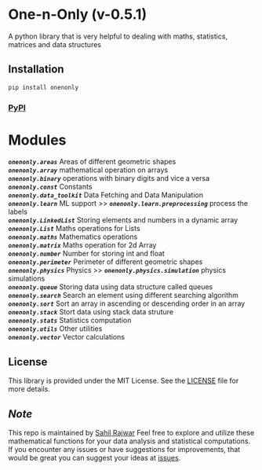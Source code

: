 # One-n-Only (v-0.5.1)  

A python library that is very helpful to dealing with maths, statistics, matrices and data structures

## Installation

```bash
pip install onenonly
```

### [PyPI](https://pypi.org/project/onenonly/)


# Modules  

***`onenonly.areas`*** Areas of different geometric shapes  
***`onenonly.array`*** mathematical operation on arrays  
***`onenonly.binary`*** operations with binary digits and vice a versa  
***`onenonly.const`*** Constants  
***`onenonly.data_toolkit`*** Data Fetching and Data Manipulation  
***`onenonly.learn`*** ML support  >> ***`onenonly.learn.preprocessing`*** process the labels  
***`onenonly.LinkedList`*** Storing elements and numbers in a dynamic array  
***`onenonly.List`*** Maths operations for Lists  
***`onenonly.maths`*** Mathematics operations  
***`onenonly.matrix`*** Maths operation for 2d Array  
***`onenonly.number`*** Number for storing int and float  
***`onenonly.perimeter`*** Perimeter of different geometric shapes  
***`onenonly.physics`*** Physics >> ***`onenonly.physics.simulation`*** physics simulations  
***`onenonly.queue`*** Storing data using data structure called queues  
***`onenonly.search`*** Search an element using different searching algorithm  
***`onenonly.sort`*** Sort an array in ascending or descending order in an array  
***`onenonly.stack`*** Stort data using stack data struture  
***`onenonly.stats`*** Statistics computation  
***`onenonly.utils`*** Other utilities  
***`onenonly.vector`*** Vector calculations  

## License  

This library is provided under the MIT License. See the [LICENSE](https://github.com/Sahil-Rajwar-2004/One-n-Only/blob/master/LICENSE) file for more details.

## ***Note***  

This repo is maintained by [Sahil Rajwar](https://x.com/justSahilRajwar)
Feel free to explore and utilize these mathematical functions for your data analysis and statistical computations. If you encounter any issues or have suggestions for improvements, that would be great you can suggest your ideas at [issues](https://github.com/Sahil-Rajwar-2004/One-n-Only/issues/).
